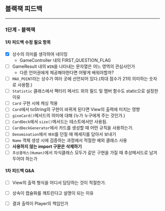 ## 블랙잭 피드백

---

### 1단계 - 블랙잭

#### 1차 피드백 수정 필요 항목

- [x] 상수의 의미를 생각하여 네이밍
    - GameController 내의 FIRST_QUESTION_FLAG
- [ ] GameResult 내의 `WIN`을 나타내는 문자열은 어느 영역의 관심사인가
    - 다른 언어권에게 제공해야한다면 어떻게 배워야할까?
- [ ] `MAX_POINT`라는 상수가 여러 곳에 선언되어 있다.(최대 점수가 21의 의미하는 숫자로 사용함.)
- [ ] `Statistic` 클래스에서 팩터리 메서드 외의 필드 및 멤버 함수도 static으로 설정한 이유
- [ ] `Card` 구현 시에 캐싱 적용
- [ ] `Card`에서 toString의 구현이 바뀌게 된다면 View의 출력에 미치는 영향
- [ ] `giveCard()`메서드의 의미에 대해 (누가 누구에게 주는 것인가.)
- [ ] `CardDeck`에서 `size()`메서드는 테스트에서만 사용됨.
- [ ] `CardDeckGenerator`에서 카드를 생성할 때 어떤 규칙을 사용하는가.
- [ ] `Denomination`에서 `예외`를 던질 때 메세지를 담아서 보내기
- [ ] `Name` 객체 생성 시에 검증하는 과정에서 적절한 예외 클래스 사용
- [ ] **사용하지 않는 import 구문은 삭제하기**
- [ ] `추상클래스(Human)`에서 자식클래스 모두가 같은 구현을 가질 때 추상메서드로 남겨두어야 하는가

#### 1차 피드백 Q&A

- [ ] View의 출력 형식을 어디서 담당하는 것이 적절한가.
- [ ] 상속이 캡슐화를 깨트린다고 설명이 되는 이유
- [ ] 결과 출력이 Player의 책임인가

